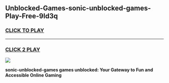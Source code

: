 
## Unblocked-Games-sonic-unblocked-games-Play-Free-9ld3q
<h3>
<a href="https://premium76.site?title=sonic-unblocked-games&ref=24M">CLICK TO PLAY</a></h3>
<hr>

<h3>
<a href="https://premium76.site?title=sonic-unblocked-games&ref=24M">CLICK 2 PLAY</a>
  
</h3>

<a href="https://premium76.site?title=sonic-unblocked-games&ref=24M"><img src="https://clearcache.store/games.png"></a>


**sonic-unblocked-games games unblocked: Your Gateway to Fun and Accessible Online Gaming**
